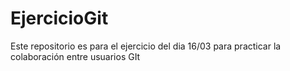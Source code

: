 # EjercicioGit
Este repositorio es para el ejercicio del dia 16/03 para practicar la colaboración entre usuarios GIt
